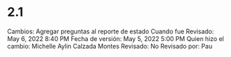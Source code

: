 # 2.1

Cambios: Agregar preguntas al reporte de estado
Cuando fue Revisado: May 6, 2022 8:40 PM
Fecha de  versión: May 5, 2022 5:00 PM
Quien hizo el cambio: Michelle Aylin Calzada Montes
Revisado: No
Revisado por: Pau